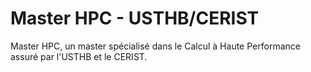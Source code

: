 # Master HPC - USTHB/CERIST

Master HPC, un master spécialisé dans le Calcul à Haute Performance assuré par l'USTHB et le CERIST.
